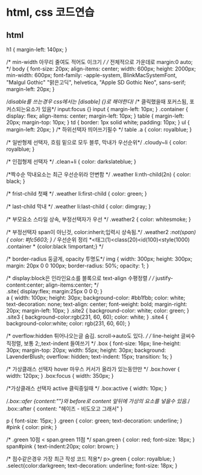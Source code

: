 # html, css 코드연습

## html
h1 {
  margin-left: 140px;
}

/*  min-width 아무리 줄여도 적어도 이크기 */
/* 전체적으로 가운데로 margin:0 auto; */
body {
  font-size: 20px;
  align-items: center;
  width: 600px;
  height: 2000px;
  min-width: 600px;
  font-family: -apple-system, BlinkMacSystemFont, "Malgul Gothic"
    "맑은고딕", helvetica, "Apple SD Gothic Neo", sans-serif;
  margin-left: 20px; 
}

/*disable를 쓰는경우 css에서는 [disable] {}로 해야한다*/
/* 클릭했을때 포커스됨, 포커스되는요소가 있음*/
input:focus {}
input {
  margin-left: 10px;
}
.container {
  display: flex;
  align-items: center;
  margin-left: 10px;
}
table {
  margin-left: 20px;
  margin-top: 10px;
}
td {
  border: 1px solid white;
  padding: 10px;
}
ul {
  margin-left: 20px;
}
/* 하위선택자 띄어쓰기필수 */
table .a {
  color: royalblue;
}

/* 일반형제 선택자, 흐림 밑으로 모두 블루, 막내가 우선순위*/
.cloudy~li {
  color: royalblue;
}

/* 인접형제 선택자 */
.clean+li {
  color: darkslateblue;
}

/*짝수순 막내요소는 최근 우선순위라 안변함 */
.weather li:nth-child(2n) {
  color: black;
}

/* frist-child 첫째 */
.weather li:first-child {
  color: green;
}

/* last-child 막내 */
.weather li:last-child {
  color: dimgray;
}

/* 부모요소 스타일 상속, 부정선택자가 우선 */
.weather2 {
  color: whitesmoke;
}

/* 부정선택자 span이 아닌것, color:inherit;입력시 상속됨.*/
.weather2 *:not(span) {
  color: #fc5603;
}
/* 우선순위 정리 *<태그(1)<class(20)<id(100)<style(1000)<!important 
  -> .container * {color:black !important;} */


/* border-radius 둥글게, opacity 투명도*/
img {
  width: 300px;
  height: 300px;
  margin: 20px 0 0 100px;
  border-radius: 50%;
  opacity: 1;
}


/* display:block은 인라인요소를 블록으로 text-align 수평정렬 */
/* justify-content:center; align-items:center;  */  
.site{
  display:flex;
  margin:25px 0 0 0;
  }  
a {
    width: 100px;
    height: 30px;
    background-color: #bb1fbb;
    color: white;
    text-decoration: none;
    text-align: center;
    font-weight: bold;
    margin-right: 20px;
    margin-left: 10px;
}
.site2 {
  background-color: white;
    color: green;
}
.site3 {
  background-color:rgb(231, 60, 60);
    color: white;
}
.site4 {
  background-color:white;
    color: rgb(231, 60, 60);
}


/* overflow:hidden 튀어나오는글 숨김. scroll->auto도 있다. */
/* line-height 글씨수직정렬, 보통 2;,text-indent 들여쓰기  */
.box {
  font-size: 16px;
  line-height: 30px;
  margin-top: 20px;
  width: 55px;
  height: 30px;
  background: LavenderBlush;
  overflow: hidden;
  text-indent: 15px;
  transition: 1s;
}

/* 가상클래스 선택자 hover  마우스 커서가 올라가 있는동안만 */
.box:hover {
  width: 120px;
}
.box:focus {
  width: 350px;
}

/*가상클래스 선택자 active 클릭중일때 */
.box:active {
  width: 10px;
}

/*.box::afer {content:""}와 before로 content 앞뒤에 가상의 요소를 넣을수 있음.*/
.box::after {
  content: "헤이즈 - 비도오고 그래서"
}


p {
  font-size: 15px;
}
.green {
  color: green;
  text-decoration: underline;
}
#pink {
  color: pink;
}

/* .green 10점 < span.green 11점 */
span.green {
  color: red;
  font-size: 18px;
}
span#pink {
  text-indent:20px;
  color: brown;
}

/* 점수같은경우 가장 최근 작성 코드 적용*/
p>.green {
  color: royalblue;
}
.select{color:darkgreen;
  text-decoration: underline;
  font-size: 18px;
}
